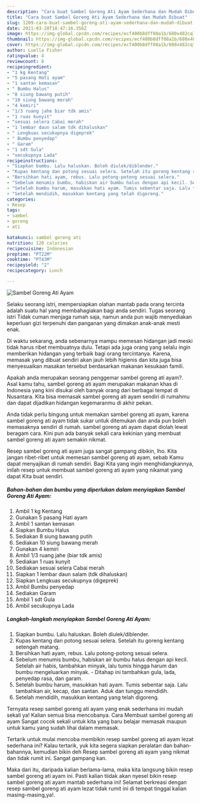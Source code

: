 ```yaml
---
description: "Cara buat Sambel Goreng Ati Ayam Sederhana dan Mudah Dibuat"
title: "Cara buat Sambel Goreng Ati Ayam Sederhana dan Mudah Dibuat"
slug: 1209-cara-buat-sambel-goreng-ati-ayam-sederhana-dan-mudah-dibuat
date: 2021-03-28T18:47:16.356Z
image: https://img-global.cpcdn.com/recipes/ecf400b8dff08a1b/680x482cq70/sambel-goreng-ati-ayam-foto-resep-utama.jpg
thumbnail: https://img-global.cpcdn.com/recipes/ecf400b8dff08a1b/680x482cq70/sambel-goreng-ati-ayam-foto-resep-utama.jpg
cover: https://img-global.cpcdn.com/recipes/ecf400b8dff08a1b/680x482cq70/sambel-goreng-ati-ayam-foto-resep-utama.jpg
author: Luella Fisher
ratingvalue: 4
reviewcount: 8
recipeingredient:
- "1 kg Kentang"
- "5 pasang Hati ayam"
- "1 santan kemasan"
- " Bumbu Halus"
- "8 siung bawang putih"
- "10 siung bawang merah"
- "4 kemiri"
- "1/3 ruang jahe biar tdk amis"
- "1 ruas kunyit"
- "sesuai selera Cabai merah"
- "1 lembar daun salam tdk dihaluskan"
- " Lengkuas secukupnya digeprek"
- " Bumbu penyedap"
- " Garam"
- "1 sdt Gula"
- "secukupnya Lada"
recipeinstructions:
- "Siapkan bumbu. Lalu haluskan. Boleh diulek/diblender."
- "Kupas kentang dan potong sesuai selera. Setelah itu goreng kentang setengah matang."
- "Bersihkan hati ayam, rebus. Lalu potong-potong sesuai selera."
- "Sebelum menumis bumbu, habiskan air bumbu halus dengan api kecil. Setelah air habis, tambahkan minyak, lalu tumis hingga harum dan bumbu mengeluarkan minyak.  Ditahap ini tambahkan gula, lada, penyedap rasa, dan garam."
- "Setelah bumbu harum, masukkan hati ayam. Tumis sebentar saja. Lalu tambahkan air, kecap, dan santan. Aduk dan tunggu mendidih."
- "Setelah mendidih, masukkan kentang yang telah digoreng."
categories:
- Resep
tags:
- sambel
- goreng
- ati

katakunci: sambel goreng ati 
nutrition: 120 calories
recipecuisine: Indonesian
preptime: "PT22M"
cooktime: "PT43M"
recipeyield: "2"
recipecategory: Lunch

---
```



![Sambel Goreng Ati Ayam](https://img-global.cpcdn.com/recipes/ecf400b8dff08a1b/680x482cq70/sambel-goreng-ati-ayam-foto-resep-utama.jpg)

Selaku seorang istri, mempersiapkan olahan mantab pada orang tercinta adalah suatu hal yang membahagiakan bagi anda sendiri. Tugas seorang istri Tidak cuman menjaga rumah saja, namun anda pun wajib menyediakan keperluan gizi terpenuhi dan panganan yang dimakan anak-anak mesti enak.

Di waktu  sekarang, anda sebenarnya mampu memesan hidangan jadi meski tidak harus ribet membuatnya dulu. Tetapi ada juga orang yang selalu ingin memberikan hidangan yang terbaik bagi orang tercintanya. Karena, memasak yang dibuat sendiri akan jauh lebih higienis dan kita juga bisa menyesuaikan masakan tersebut berdasarkan makanan kesukaan famili. 



Apakah anda merupakan seorang penggemar sambel goreng ati ayam?. Asal kamu tahu, sambel goreng ati ayam merupakan makanan khas di Indonesia yang kini disukai oleh banyak orang dari berbagai tempat di Nusantara. Kita bisa memasak sambel goreng ati ayam sendiri di rumahmu dan dapat dijadikan hidangan kegemaranmu di akhir pekan.

Anda tidak perlu bingung untuk memakan sambel goreng ati ayam, karena sambel goreng ati ayam tidak sukar untuk ditemukan dan anda pun boleh memasaknya sendiri di rumah. sambel goreng ati ayam dapat diolah lewat beragam cara. Kini pun ada banyak sekali cara kekinian yang membuat sambel goreng ati ayam semakin nikmat.

Resep sambel goreng ati ayam juga sangat gampang dibikin, lho. Kita jangan ribet-ribet untuk memesan sambel goreng ati ayam, sebab Kamu dapat menyajikan di rumah sendiri. Bagi Kita yang ingin menghidangkannya, inilah resep untuk membuat sambel goreng ati ayam yang nikamat yang dapat Kita buat sendiri.

<!--inarticleads1-->

##### Bahan-bahan dan bumbu yang diperlukan dalam menyiapkan Sambel Goreng Ati Ayam:

1. Ambil 1 kg Kentang
1. Gunakan 5 pasang Hati ayam
1. Ambil 1 santan kemasan
1. Siapkan  Bumbu Halus
1. Sediakan 8 siung bawang putih
1. Sediakan 10 siung bawang merah
1. Gunakan 4 kemiri
1. Ambil 1/3 ruang jahe (biar tdk amis)
1. Sediakan 1 ruas kunyit
1. Sediakan sesuai selera Cabai merah
1. Siapkan 1 lembar daun salam (tdk dihaluskan)
1. Siapkan  Lengkuas secukupnya (digeprek)
1. Ambil  Bumbu penyedap
1. Sediakan  Garam
1. Ambil 1 sdt Gula
1. Ambil secukupnya Lada




<!--inarticleads2-->

##### Langkah-langkah menyiapkan Sambel Goreng Ati Ayam:

1. Siapkan bumbu. Lalu haluskan. Boleh diulek/diblender.
1. Kupas kentang dan potong sesuai selera. Setelah itu goreng kentang setengah matang.
1. Bersihkan hati ayam, rebus. Lalu potong-potong sesuai selera.
1. Sebelum menumis bumbu, habiskan air bumbu halus dengan api kecil. Setelah air habis, tambahkan minyak, lalu tumis hingga harum dan bumbu mengeluarkan minyak.  - Ditahap ini tambahkan gula, lada, penyedap rasa, dan garam.
1. Setelah bumbu harum, masukkan hati ayam. Tumis sebentar saja. Lalu tambahkan air, kecap, dan santan. Aduk dan tunggu mendidih.
1. Setelah mendidih, masukkan kentang yang telah digoreng.




Ternyata resep sambel goreng ati ayam yang enak sederhana ini mudah sekali ya! Kalian semua bisa mencobanya. Cara Membuat sambel goreng ati ayam Sangat cocok sekali untuk kita yang baru belajar memasak maupun untuk kamu yang sudah lihai dalam memasak.

Tertarik untuk mulai mencoba membikin resep sambel goreng ati ayam lezat sederhana ini? Kalau tertarik, yuk kita segera siapkan peralatan dan bahan-bahannya, kemudian bikin deh Resep sambel goreng ati ayam yang nikmat dan tidak rumit ini. Sangat gampang kan. 

Maka dari itu, daripada kalian berlama-lama, maka kita langsung bikin resep sambel goreng ati ayam ini. Pasti kalian tiidak akan nyesel bikin resep sambel goreng ati ayam mantab sederhana ini! Selamat berkreasi dengan resep sambel goreng ati ayam lezat tidak rumit ini di tempat tinggal kalian masing-masing,ya!.

